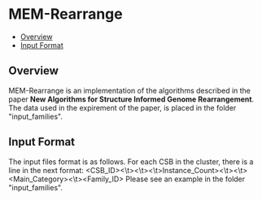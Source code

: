 # MEM-Rearrange
<!-- (-   [Overview](#overview) -->
-   [Overview](#overview)
-   [Input Format](#if)
<!--
<a name='overview'>Overview</a>
--------

-->
<a name='overview'>Overview</a>
--------
MEM-Rearrange is an implementation of the algorithms described in the paper **New Algorithms for Structure Informed Genome
Rearrangement**.
The data used in the expirement of the paper, is placed in the folder "input_families".


<a name='if'>Input Format</a>
--------
The input files format is as follows.
For each CSB in the cluster, there is a line in the next format:
<CSB_ID><\t><Length><\t><Score><\t>Instance_Count><\t><CSB><\t><Main_Category><\t><Family_ID>
Please see an example in the folder "input_families".


